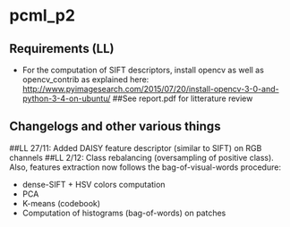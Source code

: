 # pcml_p2
## Requirements (LL)
- For the computation of SIFT descriptors, install opencv as well as opencv_contrib as explained here:
http://www.pyimagesearch.com/2015/07/20/install-opencv-3-0-and-python-3-4-on-ubuntu/
##See report.pdf for litterature review
## Changelogs and other various things
##LL 27/11: Added DAISY feature descriptor (similar to SIFT) on RGB channels
##LL 2/12: Class rebalancing (oversampling of positive class). Also, features extraction now follows the bag-of-visual-words procedure:
- dense-SIFT + HSV colors computation
- PCA
- K-means (codebook) 
- Computation of histograms (bag-of-words) on patches
